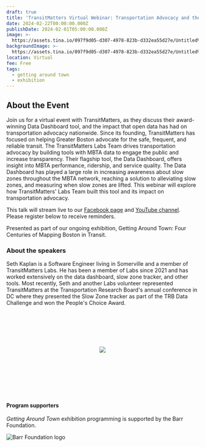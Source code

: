 ```yaml
---
draft: true
title: 'TransitMatters Virtual Webinar: Transportation Advocacy and the Data Dashboard'
date: 2024-02-22T00:00:00.000Z
publishDate: 2024-02-01T05:00:00.000Z
image: >-
  https://assets.tina.io/097f9d05-d307-4978-823b-d332ea55d27e/Untitled%20%281%29.jpg
backgroundImage: >-
  https://assets.tina.io/097f9d05-d307-4978-823b-d332ea55d27e/Untitled%20%281%29.jpg
location: Virtual
fee: Free
tags:
  - getting around town
  - exhibition
---
```


## About the Event

Join us for a virtual event with TransitMatters, as they discuss their award-winning Data Dashboard tool, and the impact that open data has had on transportation advocacy nationwide. Since its founding, TransitMatters has focused on helping Greater Boston advocate for the safe, frequent, and reliable transit. The TransitMatters Labs Team drives transportation advocacy by building tools with MBTA data to engage the public and increase transparency. Their flagship tool, the Data Dashboard, offers insight into MBTA performance, ridership, and service quality. The Data Dashboard has played a large role in increasing awareness about slow zones throughout the MBTA network, reaching a solution to alleviating slow zones, and measuring when slow zones are lifted. This webinar will explore how TransitMatters' Labs Team built this tool and its impact on transportation advocacy.

This talk will stream live to our [Facebook page](https://www.facebook.com/bplmaps) and [YouTube channel](https://www.youtube.com/@LeventhalMapEducationCenter). Please register below to receive reminders.

Presented as part of our ongoing exhibition, Getting Around Town: Four Centuries of Mapping Boston in Transit.

### About the speakers

Seth Kaplan is a Software Engineer living in Somerville and a member of TransitMatters Labs. He has been a member of Labs since 2021 and has worked extensively on the data dashboard, slow zone tracker, and other tools. Most recently, Seth and another Labs volunteer represented TransitMatters at the Transportation Research Board's annual conference in DC where they presented the Slow Zone tracker as part of the TRB Data Challenge and won the People's Choice Award.

<link href="https://widgets.ticketleap.com/v2/widget.css" media="screen" rel="stylesheet" type="text/css" /><script src="https://widgets.ticketleap.com/v2/widget.js" type="text/javascript"></script><div id="tl-widget-wrapper-327bccaa-d361-4812-bbfe-e8c750b267ec"><script type="text/javascript">tl_widget.update_widget("https://bplmaps.ticketleap.com/widget/v2/", "327bccaa-d361-4812-bbfe-e8c750b267ec", "events=transitmatters-virtual-webinar&accent_color=#054571");</script><!--[if IE 6]><div style="display:none"><![endif]--><div style="width: 100%; display: table; height: 200px;"><div style="display: table-cell; vertical-align: middle; text-align: center;"><img src="https://widgets.ticketleap.com/v2/loading.gif" /></div></div><!--[if IE 6]></div><![endif]--></div><input type="hidden" id="tl-affiliate-url-327bccaa-d361-4812-bbfe-e8c750b267ec" name="tl-affiliate-url-327bccaa-d361-4812-bbfe-e8c750b267ec" value="https://www.ticketleap.com/solutions/sell-tickets-online?rc=WIDGET-STO"><input type="hidden" id="tl-show-event-name-327bccaa-d361-4812-bbfe-e8c750b267ec" name="tl-show-event-name-327bccaa-d361-4812-bbfe-e8c750b267ec" value="true"><input type="hidden" id="tl-show-event-location-327bccaa-d361-4812-bbfe-e8c750b267ec" name="tl-show-event-location-327bccaa-d361-4812-bbfe-e8c750b267ec" value="true"><input type="hidden" id="tl-show-event-dates-327bccaa-d361-4812-bbfe-e8c750b267ec" name="tl-show-event-dates-327bccaa-d361-4812-bbfe-e8c750b267ec" value="true">
<br>

#### Program supporters

*Getting Around Town* exhibition programming is supported by the Barr Foundation.

![Barr Foundation logo](https://barrfdn-prod.s3.amazonaws.com/image/3394/crop_preview.jpg?1600189547)
